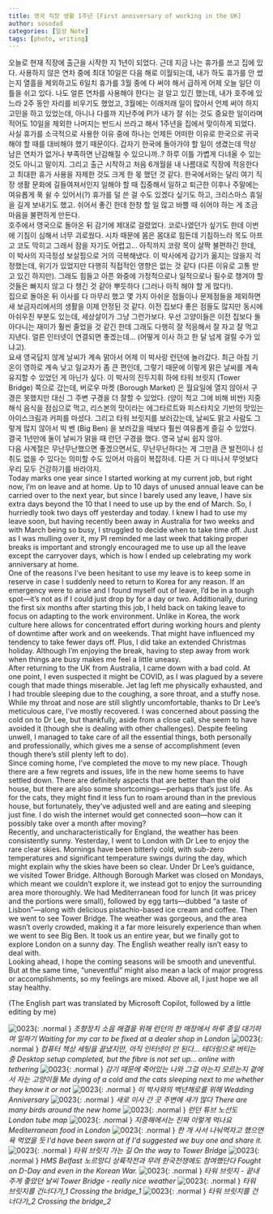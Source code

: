 ```yaml
---
title: 영국 직장 생활 1주년 [First anniversary of working in the UK]
author: sosodad
categories: [일상 Note]
tags: [photo, writing]
---
```


오늘로 현재 직장에 출근을 시작한 지 1년이 되었다. 근데 지금 나는 휴가를 쓰고 집에 있다. 사용하지 않은 연차 중에 최대 10일은 다음 해로 이월되는데, 내가 하도 휴가를 안 썼는지 열흘을 제외하고도 6일치 휴가를 3월 중에 다 써야 해서 급하게 어제 오늘 일단 이틀을 쉬고 있다. 나도 얼른 연차를 사용해야 한다는 걸 알고 있긴 했는데, 내가 호주에 있느라 2주 동안 자리를 비우기도 했었고, 3월에는 이래저래 일이 많아서 언제 써야 하지 고민을 하고 있었는데, 아니나 다를까 지난주에 PI가 내가 잘 쉬는 것도 중요한 일이라며 적어도 10일을 제외한 나머지는 반드시 쓰라고 해서 1주년을 집에서 맞이하게 되었다.  
사실 휴가를 소극적으로 사용한 이유 중에 하나는 언제든 어떠한 이유로 한국으로 귀국해야 할 때를 대비해야 했기 때문이다. 갑자기 한국에 돌아가야 할 일이 생겼는데 막상 남은 연차가 없거나 부족하면 난감해질 수 있으니까..? 하루 이틀 가볍게 다녀올 수 있는 것도 아니고 말이지. 그리고 출근 시작하고 처음 6개월을 내 나름대로 직장에 적응한다고 최대한 휴가 사용을 자제한 것도 크게 한 몫 했던 것 같다. 한국에서와는 달리 여기 직장 생활 문화에 길들여져서인지 일해야 할 때 집중해서 일하고 퇴근한 이후나 주말에는 여유롭게 푹 쉴 수 있어서(?) 휴가를 덜 쓴 걸 수도 있겠다 싶기도 하고, 크리스마스 휴일을 길게 보내기도 했고. 쉬어서 좋긴 한데 한창 할 일 많고 바쁠 때 쉬어야 하는 게 조금 마음을 불편하게 만든다.  
호주에서 영국으로 돌아온 뒤 감기에 제대로 걸렸었다. 코로나였던가 싶기도 한데 이번에 기침이 심해서 너무 괴로웠다. 시차 때문에 몸은 몸대로 힘든데 기침하느라 목도 아프고 코도 막히고 그래서 잠을 자기도 어렵고... 아직까지 코랑 목이 살짝 불편하긴 한데, 이 박사의 지극정성 보살핌으로 거의 극복해냈다. 이 박사에게 감기가 옮지는 않을지 걱정했는데, 위기가 있었지만 다행히 직접적인 영향은 없는 것 같다 (다른 이유로 고통 받고 있긴 하지만). 그래도 힘들고 아픈 와중에 가정적으로나 일적으로나 필수로 챙겨야 할 것들은 빠지지 않고 다 챙긴 것 같아 뿌듯하다 (그러나 아직 해야 할 게 많다!).  
집으로 돌아온 뒤 이사를 다 마무리 했고 몇 가지 아쉬운 점들이나 문제점들을 제외하면 새 보금자리에서의 생활을 이제 안정된 것 같다. 이전 집보다 좋은 점들도 많지만 동시에 아쉬우진 부분도 있는데, 세상살이가 그냥 그런가보다. 우선 고양이들은 이전 집보다 돌아다니는 재미가 훨씬 줄었을 것 같긴 한데 그래도 다행히 잘 적응해서 잘 자고 잘 먹고 지낸다. 얼른 인터넷이 연결되면 좋겠는데... (어떻게 이사 하고 한 달 넘게 걸릴 수가 있냐고).  
요새 영국답지 않게 날씨가 계속 맑아서 어제 이 박사랑 런던에 놀러갔다. 최근 아침 기온이 영하로 계속 낮고 일교차가 좀 큰 편인데, 그렇기 때문에 이렇게 맑은 날씨를 계속 유지할 수 있었던 게 아닌가 싶다. 이 박사의 진두지휘 하에 타워 브릿지 (Tower Bridge) 쪽으로 갔는데, 버로우 마켓 (Borough Market) 은 월요일에 열지 않아서 구경은 못했지만 대신 그 주변 구경을 더 잘할 수 있었다. (양이 적고 그에 비해 비싼) 지중해식 음식을 점심으로 먹고, 리스본의 맛이라는 에그타르트와 피스타치오 기반의 맛있는 아이스크림과 커피를 마셨다. 그리고 타워 브릿지를 보러갔는데, 날씨도 맑고 사람도 그렇게 많지 않아서 빅 벤 (Big Ben) 을 보러갔을 때보다 훨씬 여유롭게 즐길 수 있었다. 결국 1년만에 둘이 날씨가 맑을 때 런던 구경을 했다. 영국 날씨 쉽지 않아.  
다음 사계절은 무난무난했으면 좋겠으면서도, 무난무난하다는 게 그만큼 큰 발전이나 성취도 없을 수 있다는 의미할 수도 있어서 마음이 복잡하네. 다른 거 다 떠나서 무엇보다 우리 모두 건강하기를 바라야지.  
Today marks one year since I started working at my current job, but right now, I’m on leave and at home. Up to 10 days of unused annual leave can be carried over to the next year, but since I barely used any leave, I have six extra days beyond the 10 that I need to use up by the end of March. So, I hurriedly took two days off yesterday and today. I knew I had to use my leave soon, but having recently been away in Australia for two weeks and with March being so busy, I struggled to decide when to take time off. Just as I was mulling over it, my PI reminded me last week that taking proper breaks is important and strongly encouraged me to use up all the leave except the carryover days, which is how I ended up celebrating my work anniversary at home.  
One of the reasons I’ve been hesitant to use my leave is to keep some in reserve in case I suddenly need to return to Korea for any reason. If an emergency were to arise and I found myself out of leave, I’d be in a tough spot—it’s not as if I could just drop by for a day or two. Additionally, during the first six months after starting this job, I held back on taking leave to focus on adapting to the work environment. Unlike in Korea, the work culture here allows for concentrated effort during working hours and plenty of downtime after work and on weekends. That might have influenced my tendency to take fewer days off. Plus, I did take an extended Christmas holiday. Although I’m enjoying the break, having to step away from work when things are busy makes me feel a little uneasy.  
After returning to the UK from Australia, I came down with a bad cold. At one point, I even suspected it might be COVID, as I was plagued by a severe cough that made things miserable. Jet lag left me physically exhausted, and I had trouble sleeping due to the coughing, a sore throat, and a stuffy nose. While my throat and nose are still slightly uncomfortable, thanks to Dr Lee’s meticulous care, I’ve mostly recovered. I was concerned about passing the cold on to Dr Lee, but thankfully, aside from a close call, she seem to have avoided it (though she is dealing with other challenges). Despite feeling unwell, I managed to take care of all the essential things, both personally and professionally, which gives me a sense of accomplishment (even though there’s still plenty left to do).  
Since coming home, I’ve completed the move to my new place. Though there are a few regrets and issues, life in the new home seems to have settled down. There are definitely aspects that are better than the old house, but there are also some shortcomings—perhaps that’s just life. As for the cats, they might find it less fun to roam around than in the previous house, but fortunately, they’ve adjusted well and are eating and sleeping just fine. I do wish the internet would get connected soon—how can it possibly take over a month after moving?  
Recently, and uncharacteristically for England, the weather has been consistently sunny. Yesterday, I went to London with Dr Lee to enjoy the rare clear skies. Mornings have been bitterly cold, with sub-zero temperatures and significant temperature swings during the day, which might explain why the skies have been so clear. Under Dr Lee’s guidance, we visited Tower Bridge. Although Borough Market was closed on Mondays, which meant we couldn’t explore it, we instead got to enjoy the surrounding area more thoroughly. We had Mediterranean food for lunch (it was pricey and the portions were small), followed by egg tarts—dubbed “a taste of Lisbon”—along with delicious pistachio-based ice cream and coffee. Then we went to see Tower Bridge. The weather was gorgeous, and the area wasn’t overly crowded, making it a far more leisurely experience than when we went to see Big Ben. It took us an entire year, but we finally got to explore London on a sunny day. The English weather really isn’t easy to deal with.  
Looking ahead, I hope the coming seasons will be smooth and uneventful. But at the same time, “uneventful” might also mean a lack of major progress or accomplishments, so my feelings are mixed. Above all, I just hope we all stay healthy.  
  
(The English part was translated by Microsoft Copilot, followed by a little editing by me)

![0023](https://1drv.ms/i/c/f96de3eae83811fb/IQRvBoBkDx5ISLxZKegJjxUqAW6cxgF0q_yIewjNBcSHbuY?height=1024){: .normal }
_조향장치 소음 해결을 위해 런던의 한 매장에서 하루 종일 대기하며 일하기 Waiting for my car to be fixed at a dealer shop in London_
![0023](https://1drv.ms/i/c/f96de3eae83811fb/IQT9aaNiweqZQ74Nq6zlSwxIAap63OWCFVKr-SHmJULcwsk?width=1024){: .normal }
_컴퓨터 책상 세팅을 끝냈지만, 아직 인터넷이 안 된다... 테더링으로 버티는 중 Desktop setup completed, but the fibre is not set up... online with tethering_
![0023](https://1drv.ms/i/c/f96de3eae83811fb/IQQAgm-0IFCPS6Wm096z5oE9AdXts9o5tAPjQ5SSKOaQqBg?height=1024){: .normal }
_감기 때문에 죽어있는 나와 그걸 아는지 모르는지 곁에서 자는 고양이들 Me dying of a cold and the cats sleeping next to me whether they know it or not_
![0023](https://1drv.ms/i/c/f96de3eae83811fb/IQQcG96b2UxWT53JjpvR6wWVAQlMEIh3UHLQajQ0n6LedKQ?height=1024){: .normal }
_이 박사와의 백년해로를 위해 Wedding Anniversary_
![0023](https://1drv.ms/i/c/f96de3eae83811fb/IQSWztjhzC74RK_DL_siLO1IAZ3C5GLBFlOr2IkcLjurVUE?height=1024){: .normal }
_새로 이사 간 곳 주변에 새가 많다 There are many birds around the new home_
![0023](https://1drv.ms/i/c/f96de3eae83811fb/IQTEn44_Y33oSJOkC2cdDR7FAelX_Mg9Ddr20cVOHnudP48?width=1024){: .normal }
_런던 튜브 노선도 London tube map_
![0023](https://1drv.ms/i/c/f96de3eae83811fb/IQT3s9KSJSnjRKgYKXj3a1spAbRTLuzPXoCbUbFdqXt8Zjc?height=1024){: .normal }
_지중해에서는 진짜 이렇게 먹나요 Mediterranean food in London_
![0023](https://1drv.ms/i/c/f96de3eae83811fb/IQTJ0Rqv__FUQb6pO1le6HewAcOGqwxdSrrfWkKOmjhDCXg?width=1024){: .normal }
_한 개 사서 나눠먹자고 했으면 욕 먹었을 듯 I'd have been sworn at if I'd suggested we buy one and share it._
![0023](https://1drv.ms/i/c/f96de3eae83811fb/IQS60CO3M-gGSq5HhXOz3-6OAcNHC1G53H4Ry_vWocK69cI?height=1024){: .normal }
_타워 브릿지 가는 길 On the way to Tower Bridge_
![0023](https://1drv.ms/i/c/f96de3eae83811fb/IQTHkBTff9MWR5dusirhMdz8AdcjQDihaABzuLTa3m_QIAo?width=1024){: .normal }
_HMS Belfast 노르망디 상륙작전과 무려 한국전쟁에도 참여했단다 Fought on D-Day and even in the Korean War._
![0023](https://1drv.ms/i/c/f96de3eae83811fb/IQSZgmG3nLmoRLL218ZXamDDAb2-8B-dj4b_PFHip3B5yps?width=1024){: .normal }
_타워 브릿지 - 끝내주게 좋았던 날씨 Tower Bridge - really nice weather_
![0023](https://1drv.ms/i/c/f96de3eae83811fb/IQTihL72qfbRS40JI0Dwq9pIATQ0zWcMenIvlGqHSfZN_gs?width=1024){: .normal }
_타워 브릿지를 건너다가_1 Crossing the bridge_1_
![0023](https://1drv.ms/i/c/f96de3eae83811fb/IQTPe7hNHt3pQYAZu21_yN3IAdhr7eot67_ni1zAtGjf3Zc?width=1024){: .normal }
_타워 브릿지를 건너다가_2 Crossing the bridge_2_

